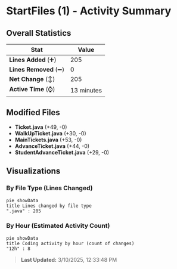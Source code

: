 # StartFiles (1) - Activity Summary 

## Overall Statistics

| Stat                   | Value                                                             |
| ---------------------- | ----------------------------------------------------------------- |
| **Lines Added** (➕)   | 205                                          |
| **Lines Removed** (➖) | 0                                        |
| **Net Change** (↕)    | 205                |
| **Active Time** (⌚)   | 13 minutes |


## Modified Files
- **Ticket.java** (+49, -0)
- **WalkUpTicket.java** (+30, -0)
- **MainTickets.java** (+53, -0)
- **AdvanceTicket.java** (+44, -0)
- **StudentAdvanceTicket.java** (+29, -0)

## Visualizations

### By File Type (Lines Changed)

```mermaid
pie showData
title Lines changed by file type
".java" : 205
```

### By Hour (Estimated Activity Count)

```mermaid
pie showData
title Coding activity by hour (count of changes)
"12h" : 8
```


> **Last Updated:** 3/10/2025, 12:33:48 PM